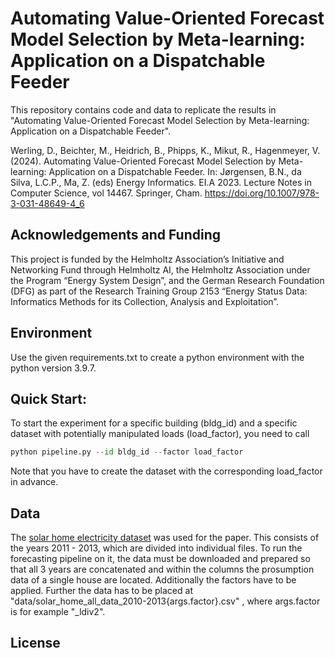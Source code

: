 # Automating Value-Oriented Forecast Model Selection by Meta-learning: Application on a Dispatchable Feeder

This repository contains code and data to replicate the results in "Automating Value-Oriented Forecast Model Selection by Meta-learning: Application on a Dispatchable Feeder".

Werling, D., Beichter, M., Heidrich, B., Phipps, K., Mikut, R., Hagenmeyer, V. (2024). 
Automating Value-Oriented Forecast Model Selection by Meta-learning: Application on a Dispatchable Feeder. 
In: Jørgensen, B.N., da Silva, L.C.P., Ma, Z. (eds) Energy Informatics. EI.A 2023. Lecture Notes in Computer Science, vol 14467. Springer, Cham. https://doi.org/10.1007/978-3-031-48649-4_6

## Acknowledgements and Funding

This project is funded by the Helmholtz Association’s Initiative and Networking Fund through Helmholtz AI, the Helmholtz Association under the Program “Energy System Design”, 
and the German Research Foundation (DFG) as part of the Research Training Group 2153 “Energy Status Data: Informatics Methods for its Collection, Analysis and Exploitation”.


## Environment

Use the given requirements.txt to create a python environment with the python version 3.9.7.

## Quick Start:

To start the experiment for a specific building (bldg_id) and a specific dataset with potentially manipulated loads (load_factor), you need to call

```python
python pipeline.py --id bldg_id --factor load_factor
```

Note that you have to create the dataset with the corresponding load_factor in advance.

## Data
 The [solar home electricity dataset](https://www.ausgrid.com.au/Industry/Our-Research/Data-to-share/Solar-home-electricity-data) was used for the paper. This consists of the years 2011 - 2013, which are divided into individual files. To run the forecasting pipeline on it, the data must be downloaded and prepared so that all 3 years are concatenated and within the columns the prosumption data of a single house are located. Additionally the factors have to be applied.
Further the data has to be placed at "data/solar_home_all_data_2010-2013{args.factor}.csv" , where args.factor is for example "_ldiv2".


## License
